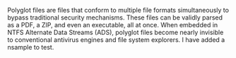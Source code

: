 Polyglot files are files that conform to multiple file formats simultaneously to bypass traditional security mechanisms. These files can be validly parsed as a PDF, a ZIP, and even an executable, all at once. When embedded in NTFS Alternate Data Streams (ADS), polyglot files become nearly invisible to conventional antivirus engines and file system explorers.
I have added a nsample to test.
